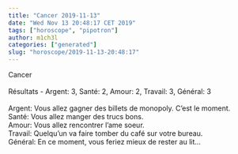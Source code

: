 ```yaml
---
title: "Cancer 2019-11-13"
date: "Wed Nov 13 20:48:17 CET 2019"
tags: ["horoscope", "pipotron"]
author: m1ch3l
categories: ["generated"]
slug: "horoscope/2019-11-13-20:48:17"
---
```


Cancer<br>
<br>
Résultats - Argent: 3, Santé: 2, Amour: 2, Travail: 3, Général: 3<br>
<br>
Argent:  Vous allez gagner des billets de monopoly. C’est le moment.<br>
Santé:   Vous allez manger des trucs bons. <br>
Amour:   Vous allez rencontrer l’ame soeur. <br>
Travail: Quelqu’un va faire tomber du café sur votre bureau. <br>
Général: En ce moment, vous feriez mieux de rester au lit...<br>
